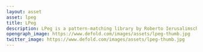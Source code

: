 ```yaml
---
layout: asset
asset: lpeg
title: LPeg
description: LPeg is a pattern-matching library by Roberto Ierusalimschy based on Parsing Expression Grammars (PEGs).
opengraph_image: https://www.defold.com/images/assets/lpeg-thumb.jpg
twitter_image: https://www.defold.com/images/assets/lpeg-thumb.jpg
---
```

